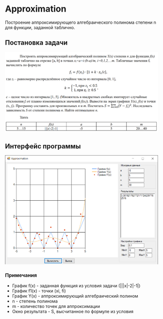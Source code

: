# Approximation
Построение аппроксимирующего алгебраического полинома степени n для функции, заданной таблично.

## Постановка задачи
<p align="center"><img src="https://github.com/NNGU52/Approximation/blob/main/screenshots/%D0%9F%D0%BE%D1%81%D1%82%D0%B0%D0%BD%D0%BE%D0%B2%D0%BA%D0%B0%20%D0%B7%D0%B0%D0%B4%D0%B0%D1%87%D0%B8.png"/></p>

## Интерфейс программы
<p align="center"><img src="https://github.com/NNGU52/Approximation/blob/main/screenshots/Approximation.png"/></p>

### Примечания
- График f(x) - заданная функция из условия задачи (|||x|-2|-1|)
- График f1(x) - точки (xi, fi)
- График Y(x) - аппроксимирующий алгебраический полином
- n - степень полинома
- m - количество точек для аппроксимации
- Окно результата - S, высчитанное по формуле из условия
